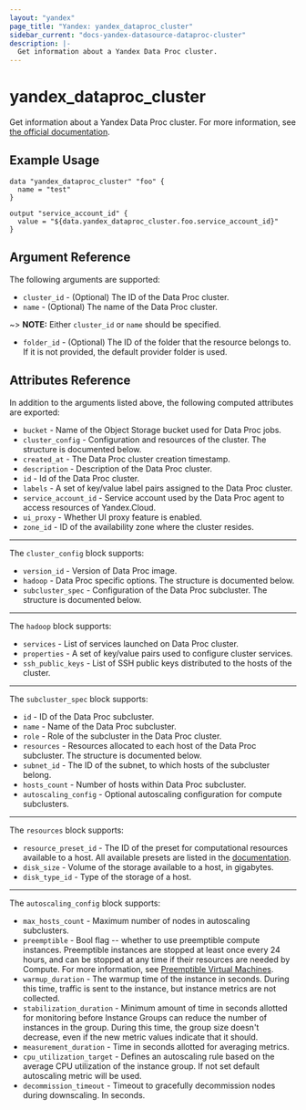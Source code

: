 ```yaml
---
layout: "yandex"
page_title: "Yandex: yandex_dataproc_cluster"
sidebar_current: "docs-yandex-datasource-dataproc-cluster"
description: |-
  Get information about a Yandex Data Proc cluster.
---
```


# yandex\_dataproc\_cluster

Get information about a Yandex Data Proc cluster. For more information, see [the official documentation](https://cloud.yandex.com/docs/data-proc/).

## Example Usage

```hcl
data "yandex_dataproc_cluster" "foo" {
  name = "test"
}

output "service_account_id" {
  value = "${data.yandex_dataproc_cluster.foo.service_account_id}"
}
```

## Argument Reference

The following arguments are supported:

* `cluster_id` - (Optional) The ID of the Data Proc cluster.
* `name` - (Optional) The name of the Data Proc cluster.

~> **NOTE:** Either `cluster_id` or `name` should be specified.

* `folder_id` - (Optional) The ID of the folder that the resource belongs to. If it is not provided, the default provider folder is used.

## Attributes Reference

In addition to the arguments listed above, the following computed attributes are exported:

* `bucket` - Name of the Object Storage bucket used for Data Proc jobs.
* `cluster_config` - Configuration and resources of the cluster. The structure is documented below.
* `created_at` - The Data Proc cluster creation timestamp.
* `description` - Description of the Data Proc cluster.
* `id` - Id of the Data Proc cluster.
* `labels` - A set of key/value label pairs assigned to the Data Proc cluster.
* `service_account_id` - Service account used by the Data Proc agent to access resources of Yandex.Cloud.
* `ui_proxy` - Whether UI proxy feature is enabled.
* `zone_id` - ID of the availability zone where the cluster resides.

---

The `cluster_config` block supports:

* `version_id` - Version of Data Proc image.
* `hadoop` - Data Proc specific options. The structure is documented below.
* `subcluster_spec` - Configuration of the Data Proc subcluster. The structure is documented below.

---

The `hadoop` block supports:

* `services` - List of services launched on Data Proc cluster.
* `properties` - A set of key/value pairs used to configure cluster services.
* `ssh_public_keys` - List of SSH public keys distributed to the hosts of the cluster.

---

The `subcluster_spec` block supports:

* `id` - ID of the Data Proc subcluster.
* `name` - Name of the Data Proc subcluster.
* `role` - Role of the subcluster in the Data Proc cluster.
* `resources` - Resources allocated to each host of the Data Proc subcluster. The structure is documented below.
* `subnet_id` - The ID of the subnet, to which hosts of the subcluster belong.
* `hosts_count` - Number of hosts within Data Proc subcluster.
* `autoscaling_config` - Optional autoscaling configuration for compute subclusters.

---

The `resources` block supports:

* `resource_preset_id` - The ID of the preset for computational resources available to a host. All available presets are listed in the [documentation](https://cloud.yandex.com/docs/data-proc/concepts/instance-types).
* `disk_size` - Volume of the storage available to a host, in gigabytes.
* `disk_type_id` - Type of the storage of a host.

---

The `autoscaling_config` block supports:

* `max_hosts_count` - Maximum number of nodes in autoscaling subclusters.
* `preemptible` - Bool flag -- whether to use preemptible compute instances. Preemptible instances are stopped at least once every 24 hours, and can be stopped at any time if their resources are needed by Compute. For more information, see [Preemptible Virtual Machines](https://cloud.yandex.com/docs/compute/concepts/preemptible-vm).
* `warmup_duration` - The warmup time of the instance in seconds. During this time, traffic is sent to the instance, but instance metrics are not collected.
* `stabilization_duration` - Minimum amount of time in seconds allotted for monitoring before Instance Groups can reduce the number of instances in the group. During this time, the group size doesn't decrease, even if the new metric values indicate that it should.
* `measurement_duration` - Time in seconds allotted for averaging metrics.
* `cpu_utilization_target` - Defines an autoscaling rule based on the average CPU utilization of the instance group. If not set default autoscaling metric will be used.
* `decommission_timeout` - Timeout to gracefully decommission nodes during downscaling. In seconds.
